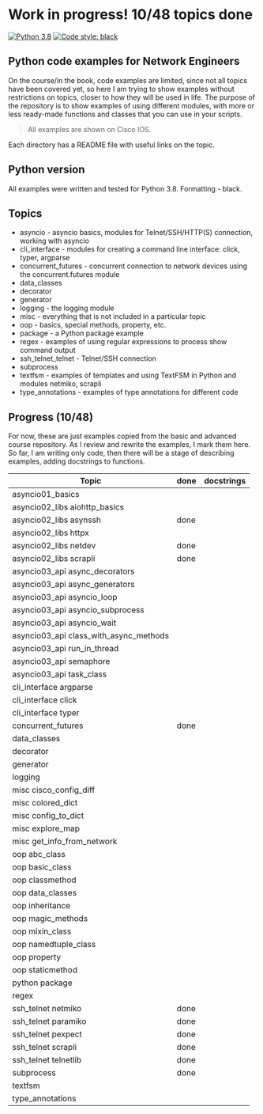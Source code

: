 # Work in progress! 10/48 topics done

[![Python 3.8](https://img.shields.io/badge/python-3.8-blue.svg)](https://www.python.org/downloads/release/python-380/) [![Code style: black](https://img.shields.io/badge/code%20style-black-000000.svg)](https://github.com/psf/black)

## Python code examples for Network Engineers

On the course/in the book, code examples are limited, since not all topics
have been covered yet, so here I am trying to show examples without restrictions
on topics, closer to how they will be used in life. The purpose of the repository
is to show examples of using different modules, with more or less ready-made
functions and classes that you can use in your scripts.

> All examples are shown on Cisco IOS.

Each directory has a README file with useful links on the topic.

## Python version

All examples were written and tested for Python 3.8. Formatting - black.

## Topics

* asyncio - asyncio basics, modules for Telnet/SSH/HTTP(S) connection, working with asyncio
* cli_interface - modules for creating a command line interface: click, typer, argparse
* concurrent_futures - concurrent connection to network devices using the concurrent.futures module
* data_classes
* decorator
* generator
* logging - the logging module
* misc - everything that is not included in a particular topic
* oop - basics, special methods, property, etc.
* package - a Python package example
* regex - examples of using regular expressions to process show command output
* ssh_telnet_telnet - Telnet/SSH connection
* subprocess
* textfsm - examples of templates and using TextFSM in Python and modules netmiko, scrapli
* type_annotations - examples of type annotations for different code

## Progress (10/48)

For now, these are just examples copied from the basic and advanced course 
repository. As I review and rewrite the examples, I mark them here. So far, 
I am writing only code, then there will be a stage of describing examples,
adding docstrings to functions.


| Topic                                  | done  | docstrings |
| -------------------------------------- | ----- | ---------- |
| asyncio01_basics                       | | |
| asyncio02_libs aiohttp_basics          | | |
| asyncio02_libs asynssh                 | done  | |
| asyncio02_libs httpx                   | | |
| asyncio02_libs netdev                  | done  | |
| asyncio02_libs scrapli                 | done  | |
| asyncio03_api async_decorators         | | |
| asyncio03_api async_generators         | | |
| asyncio03_api asyncio_loop             | | |
| asyncio03_api asyncio_subprocess       | | |
| asyncio03_api asyncio_wait             | | |
| asyncio03_api class_with_async_methods | | |
| asyncio03_api run_in_thread            | | |
| asyncio03_api semaphore                | | |
| asyncio03_api task_class               | | |
| cli_interface argparse                 | | |
| cli_interface click                    | | |
| cli_interface typer                    | | |
| concurrent_futures                     | done  | |
| data_classes                           | | |
| decorator                              | | |
| generator                              | | |
| logging                                | | |
| misc cisco_config_diff                 | | |
| misc colored_dict                      | | |
| misc config_to_dict                    | | |
| misc explore_map                       | | |
| misc get_info_from_network             | | |
| oop abc_class                          | | |
| oop basic_class                        | | |
| oop classmethod                        | | |
| oop data_classes                       | | |
| oop inheritance                        | | |
| oop magic_methods                      | | |
| oop mixin_class                        | | |
| oop namedtuple_class                   | | |
| oop property                           | | |
| oop staticmethod                       | | |
| python package                         | | |
| regex                                  | | |
| ssh_telnet netmiko                     | done  | |
| ssh_telnet paramiko                    | done  | |
| ssh_telnet pexpect                     | done  | |
| ssh_telnet scrapli                     | done  | |
| ssh_telnet telnetlib                   | done  | |
| subprocess                             | done | |
| textfsm                                | | |
| type_annotations                       | | |
